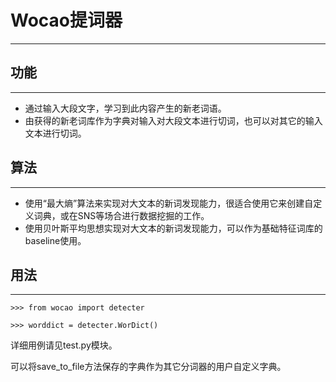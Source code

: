 # Wocao提词器

---



## 功能

---

* 通过输入大段文字，学习到此内容产生的新老词语。
* 由获得的新老词库作为字典对输入对大段文本进行切词，也可以对其它的输入文本进行切词。

## 算法

---

* 使用“最大熵”算法来实现对大文本的新词发现能力，很适合使用它来创建自定义词典，或在SNS等场合进行数据挖掘的工作。
* 使用贝叶斯平均思想实现对大文本的新词发现能力，可以作为基础特征词库的baseline使用。


## 用法

---

```>>> from wocao import detecter```

```>>> worddict = detecter.WorDict()```

详细用例请见test.py模块。

可以将save_to_file方法保存的字典作为其它分词器的用户自定义字典。



